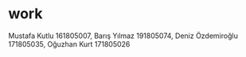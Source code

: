 # work
Mustafa Kutlu 161805007, Barış Yılmaz 191805074, Deniz Özdemiroğlu 171805035, Oğuzhan Kurt 171805026
